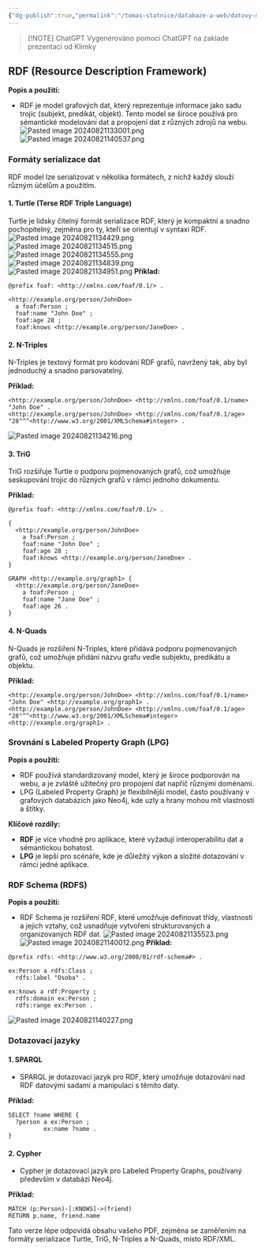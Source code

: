 ```yaml
---
{"dg-publish":true,"permalink":"/tomas-statnice/databaze-a-web/datovy-management/datove-formaty/modely-a-formaty-pro-grafova-data-rdf-a-labeled-property-graph/","tags":["databaze_a_web","databaze","tomas"],"noteIcon":""}
---
```


> [!NOTE] ChatGPT
> Vygenerováno pomocí ChatGPT na zaklade prezentaci od Klimky
## RDF (Resource Description Framework)
**Popis a použití:**
- RDF je model grafových dat, který reprezentuje informace jako sadu trojic (subjekt, predikát, objekt). Tento model se široce používá pro sémantické modelování dat a propojení dat z různých zdrojů na webu.
![Pasted image 20240821133001.png](/img/user/assets/img/Pasted%20image%2020240821133001.png)
![Pasted image 20240821140537.png](/img/user/assets/img/Pasted%20image%2020240821140537.png)
### Formáty serializace dat
RDF model lze serializovat v několika formátech, z nichž každý slouží různým účelům a použitím.

#### 1. Turtle (Terse RDF Triple Language)
Turtle je lidsky čitelný formát serializace RDF, který je kompaktní a snadno pochopitelný, zejména pro ty, kteří se orientují v syntaxi RDF.
![Pasted image 20240821134429.png](/img/user/assets/img/Pasted%20image%2020240821134429.png)
![Pasted image 20240821134515.png](/img/user/assets/img/Pasted%20image%2020240821134515.png)
![Pasted image 20240821134555.png](/img/user/assets/img/Pasted%20image%2020240821134555.png)
![Pasted image 20240821134839.png](/img/user/assets/img/Pasted%20image%2020240821134839.png)
![Pasted image 20240821134951.png](/img/user/assets/img/Pasted%20image%2020240821134951.png)
**Příklad:**
```turtle
@prefix foaf: <http://xmlns.com/foaf/0.1/> .

<http://example.org/person/JohnDoe> 
  a foaf:Person ;
  foaf:name "John Doe" ;
  foaf:age 28 ;
  foaf:knows <http://example.org/person/JaneDoe> .
```

#### 2. N-Triples
N-Triples je textový formát pro kódování RDF grafů, navržený tak, aby byl jednoduchý a snadno parsovatelný.

**Příklad:**
```ntriples
<http://example.org/person/JohnDoe> <http://xmlns.com/foaf/0.1/name> "John Doe" .
<http://example.org/person/JohnDoe> <http://xmlns.com/foaf/0.1/age> "28"^^<http://www.w3.org/2001/XMLSchema#integer> .
```
![Pasted image 20240821134216.png](/img/user/assets/img/Pasted%20image%2020240821134216.png)
#### 3. TriG
TriG rozšiřuje Turtle o podporu pojmenovaných grafů, což umožňuje seskupování trojic do různých grafů v rámci jednoho dokumentu.

**Příklad:**
```trig
@prefix foaf: <http://xmlns.com/foaf/0.1/> .

{
  <http://example.org/person/JohnDoe> 
    a foaf:Person ;
    foaf:name "John Doe" ;
    foaf:age 28 ;
    foaf:knows <http://example.org/person/JaneDoe> .
}

GRAPH <http://example.org/graph1> {
  <http://example.org/person/JaneDoe>
    a foaf:Person ;
    foaf:name "Jane Doe" ;
    foaf:age 26 .
}
```

#### 4. N-Quads
N-Quads je rozšíření N-Triples, které přidává podporu pojmenovaných grafů, což umožňuje přidání názvu grafu vedle subjektu, predikátu a objektu.

**Příklad:**
```nquads
<http://example.org/person/JohnDoe> <http://xmlns.com/foaf/0.1/name> "John Doe" <http://example.org/graph1> .
<http://example.org/person/JohnDoe> <http://xmlns.com/foaf/0.1/age> "28"^^<http://www.w3.org/2001/XMLSchema#integer> <http://example.org/graph1> .
```

### Srovnání s Labeled Property Graph (LPG)
**Popis a použití:**
- RDF používá standardizovaný model, který je široce podporován na webu, a je zvláště užitečný pro propojení dat napříč různými doménami.
- LPG (Labeled Property Graph) je flexibilnější model, často používaný v grafových databázích jako Neo4j, kde uzly a hrany mohou mít vlastnosti a štítky.

**Klíčové rozdíly:**
- **RDF** je více vhodné pro aplikace, které vyžadují interoperabilitu dat a sémantickou bohatost.
- **LPG** je lepší pro scénáře, kde je důležitý výkon a složité dotazování v rámci jedné aplikace.

### RDF Schema (RDFS)
**Popis a použití:**
- RDF Schema je rozšíření RDF, které umožňuje definovat třídy, vlastnosti a jejich vztahy, což usnadňuje vytvoření strukturovaných a organizovaných RDF dat.
![Pasted image 20240821135523.png](/img/user/assets/img/Pasted%20image%2020240821135523.png)
![Pasted image 20240821140012.png](/img/user/assets/img/Pasted%20image%2020240821140012.png)
**Příklad:**
```turtle
@prefix rdfs: <http://www.w3.org/2000/01/rdf-schema#> .

ex:Person a rdfs:Class ;
  rdfs:label "Osoba" .

ex:knows a rdf:Property ;
  rdfs:domain ex:Person ;
  rdfs:range ex:Person .
```

![Pasted image 20240821140227.png](/img/user/assets/img/Pasted%20image%2020240821140227.png)
### Dotazovací jazyky
#### 1. SPARQL
- SPARQL je dotazovací jazyk pro RDF, který umožňuje dotazování nad RDF datovými sadami a manipulaci s těmito daty.

**Příklad:**
```sparql
SELECT ?name WHERE {
  ?person a ex:Person ;
          ex:name ?name .
}
```

#### 2. Cypher
- Cypher je dotazovací jazyk pro Labeled Property Graphs, používaný především v databázi Neo4j.

**Příklad:**
```cypher
MATCH (p:Person)-[:KNOWS]->(friend)
RETURN p.name, friend.name
```

Tato verze lépe odpovídá obsahu vašeho PDF, zejména se zaměřením na formáty serializace Turtle, TriG, N-Triples a N-Quads, místo RDF/XML.
